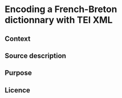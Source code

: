 # Encoding a French-Breton dictionnary with TEI XML
## Context 
## Source description
## Purpose 
## Licence 
